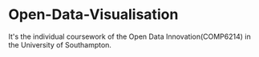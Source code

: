 # Open-Data-Visualisation
It's the individual coursework of the Open Data Innovation(COMP6214) in the University of Southampton.
